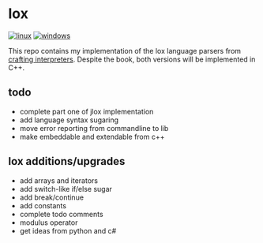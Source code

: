 # lox

[![linux](https://github.com/madeso/lox/actions/workflows/linux.yml/badge.svg)](https://github.com/madeso/lox/actions/workflows/linux.yml) [![windows](https://github.com/madeso/lox/actions/workflows/windows.yml/badge.svg)](https://github.com/madeso/lox/actions/workflows/windows.yml)

This repo contains my implementation of the lox language parsers from [crafting interpreters](http://www.craftinginterpreters.com/). Despite the book, both versions will be implemented in C++.


## todo
* complete part one of jlox implementation
* add language syntax sugaring
* move error reporting from commandline to lib
* make embeddable and extendable from c++


## lox additions/upgrades

* add arrays and iterators
* add switch-like if/else sugar
* add break/continue
* add constants
* complete todo comments
* modulus operator
* get ideas from python and c#
